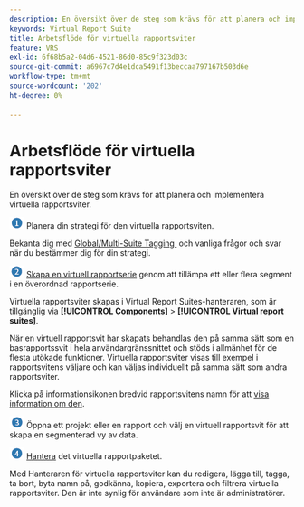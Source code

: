 ```yaml
---
description: En översikt över de steg som krävs för att planera och implementera virtuella rapportsviter.
keywords: Virtual Report Suite
title: Arbetsflöde för virtuella rapportsviter
feature: VRS
exl-id: 6f68b5a2-04d6-4521-86d0-85c9f323d03c
source-git-commit: a6967c7d4e1dca5491f13beccaa797167b503d6e
workflow-type: tm+mt
source-wordcount: '202'
ht-degree: 0%

---
```


# Arbetsflöde för virtuella rapportsviter

En översikt över de steg som krävs för att planera och implementera virtuella rapportsviter.

![](/help/admin/tools/manage-rs/edit-settings/general/c-server-side-forwarding/assets/step1_icon.png) Planera din strategi för den virtuella rapportsviten.

Bekanta dig med [Global/Multi-Suite Tagging &#x200B;](/help/components/vrs/vrs-considerations.md) och vanliga frågor och svar när du bestämmer dig för din strategi.

![](/help/admin/tools/manage-rs/edit-settings/general/c-server-side-forwarding/assets/step2_icon.png) [Skapa en virtuell rapportserie](/help/components/vrs/c-workflow-vrs/vrs-create.md) genom att tillämpa ett eller flera segment i en överordnad rapportserie.

Virtuella rapportsviter skapas i Virtual Report Suites-hanteraren, som är tillgänglig via **[!UICONTROL Components]** > **[!UICONTROL Virtual report suites]**.

När en virtuell rapportsvit har skapats behandlas den på samma sätt som en basrapportssvit i hela användargränssnittet och stöds i allmänhet för de flesta utökade funktioner. Virtuella rapportsviter visas till exempel i rapportsvitens väljare och kan väljas individuellt på samma sätt som andra rapportsviter.

Klicka på informationsikonen bredvid rapportsvitens namn för att [visa information om den](/help/components/vrs/c-workflow-vrs/vrs-view.md).

![](/help/admin/tools/manage-rs/edit-settings/general/c-server-side-forwarding/assets/step3_icon.png) Öppna ett projekt eller en rapport och välj en virtuell rapportsvit för att skapa en segmenterad vy av data.

![](assets/step4_icon.png) [Hantera](/help/components/vrs/c-workflow-vrs/vrs-manage.md) det virtuella rapportpaketet.

Med Hanteraren för virtuella rapportsviter kan du redigera, lägga till, tagga, ta bort, byta namn på, godkänna, kopiera, exportera och filtrera virtuella rapportsviter. Den är inte synlig för användare som inte är administratörer.
